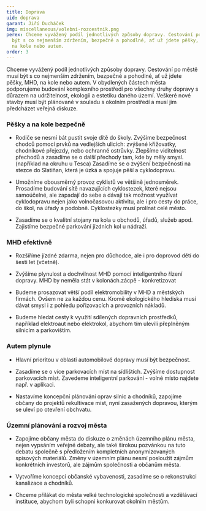 ```yaml
---
title: Doprava
uid: doprava
garant: Jiří Ducháček
img: miscellaneous/volebni-rozcestnik.png
perex: Chceme vyvážený podíl jednotlivých způsoby dopravy. Cestování po městě musí
  být s co nejmenším zdržením, bezpečné a pohodlné, ať už jdete pěšky, jedete MHD,
  na kole nebo autem.
order: 3
---
```


Chceme vyvážený podíl jednotlivých způsoby dopravy. Cestování po městě musí být s co nejmenším zdržením, bezpečné a pohodlné, ať už jdete pěšky, MHD, na kole nebo autem. V obydlených částech města podporujeme budování komplexního prostředí pro všechny druhy dopravy s důrazem na udržitelnost, ekologii a estetiku daného území. Veškeré nové stavby musí být plánované v souladu s okolním prostředí a musí jim předcházet veřejná diskuze.


### Pěšky a na kole bezpečně

- Rodiče se nesmí bát pustit svoje dítě do školy. Zvýšíme bezpečnost chodců pomocí prvků na vedlejších ulicích: zvýšené křižovatky, chodníkové přejezdy, nebo ochranné ostrůvky. Zlepšíme viditelnost přechodů a zasadíme se o další přechody tam, kde by měly smysl. (například na okruhu u Tesca) Zasadíme se o zvýšení bezpečnosti na stezce do Slatiňan, která je úzká a spojuje pěší a cyklodopravu. 

- Umožníme obousměrný provoz cyklistů ve většině jednosměrek. Prosadíme budování sítě navazujících cyklostezek, které nejsou samoúčelné, ale zapadají do sebe a dávají tak možnost využívat cyklodopravu nejen jako volnočasovou aktivitu, ale i pro cesty do práce, do škol, na úřady a podobně. Cyklostezky musí prolínat celé město. 


- Zasadíme se o kvalitní stojany na kola u obchodů, úřadů, služeb apod. Zajistíme bezpečné parkování jízdních kol u  nádraží. 

### MHD efektivně

- Rozšíříme jízdné zdarma, nejen pro důchodce, ale i pro doprovod dětí do šesti let (včetně). 

- Zvýšíme plynulost a dochvilnost MHD pomocí inteligentního řízení dopravy. MHD by neměla stát v kolonách.zácpě - konkretizovat 

- Budeme prosazovat větší podíl elektromobility v MHD a městských firmách. Ovšem ne za každou cenu. Kromě ekologického hlediska musí dávat smysl i z pohledu pořizovacích a provozních nákladů. 

- Budeme hledat cesty k využití sdílených dopravních prostředků, například elektroaut nebo elektrokol, abychom tím ulevili přeplněným silnicím a parkovištím.  


### Autem plynule

- Hlavní prioritou v oblasti automobilové dopravy musí být bezpečnost.  


- Zasadíme se o více parkovacích míst na sídlištích. Zvýšíme dostupnost parkovacích míst. Zavedeme inteligentní parkování - volné místo najdete např. v aplikaci. 

- Nastavíme koncepční plánování oprav silnic a chodníků, zapojíme občany do projektů rekultivace míst, nyní zasažených dopravou, kterým se uleví po otevření obchvatu. 

###  Územní plánování a rozvoj města

- Zapojíme občany města do diskuze o změnách územního plánu města, nejen vypsáním veřejné debaty, ale také širokou pozvánkou na tuto debatu společně s předložením kompletních anonymizovaných spisových materiálů. Změny v územním plánu nesmí posloužit zájmům konkrétních investorů, ale zájmům společnosti a občanům města. 

- Vytvoříme koncepci občanské vybavenosti, zasadíme se o rekonstrukci kanalizace a chodníků. 



- Chceme přilákat do města velké technologické společnosti a vzdělávací instituce, abychom byli schopni konkurovat okolním městům.
